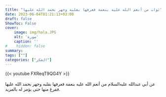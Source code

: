 ```yaml
---
title: "ثواب من أنعم الله عليه بنعمة فعرفها بقلبه وجهر بحمد الله عليها"
date: 2023-06-04T01:21:13+03:00
draft: false
ShowToc: False
cover:
    image: img/hala.JPG
    alt: 'صورة'
    caption: ''
#    hidden: false
summary: 
tags: [""]
categories: ["الشكر"]
---
```

{{< youtube FXReqT9QG4Y >}}  
 <br>
عن أبي عبدالله عليه‌السلام من أنعم الله عليه بنعمة فعرفها
بقلبه وجهر بحمد الله عليها ففرغ منها حتى يؤمر له بالمزيد.


